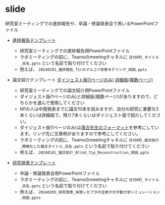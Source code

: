# slide

研究室ミーティングでの進捗報告や、卒論・修論発表会で用いるPowerPointファイル

- [進捗報告テンプレート](進捗報告テンプレート.pptx)
  - 研究室ミーティングでの進捗報告用PowerPointファイル
  - ラボミーティングの前に、Teamsのmeetingチャネルに `日付8桁_タイトル_氏名.pptx` という名前で貼り付けてください
  - 例えば、 `20240101_進捗報告_T1rのマルコフ状態モデリング_岡田.pptx`

- 論文紹介テンプレート [ダイジェスト版(1ページのみ)](論文紹介テンプレート_ダイジェスト版.pptx) [詳細版(複数ページ)](論文紹介テンプレート_詳細版.pptx) 
  - 研究室ミーティングでの論文紹介用PowerPointファイル
  - ダイジェスト版(1ページのみ)と詳細版(複数ページ)がありますので、どちらかを選んで使用してください
  - M1の人は中間発表までに論文10本を読みますが、自分の研究に重要な3本くらいは詳細版で、残り7本くらいはダイジェスト版で紹介してください。
  - ダイジェスト版(1ページのみ)は[落合先生のフォーマット](https://qiita.com/satshout/items/1bf33721e7f227a93e51)を参考にしています。リンク先に文章例がありますので参考にしてください。
  - ラボミーティングの前に、Teamsのmeetingチャネルに `日付8桁_論文紹介_簡略化した論文タイトル_氏名.pptx` という名前で貼り付けてください
  - 例えば、 `20240101_論文紹介_Blind_Tip_Reconstruction_岡田.pptx`

- [研究発表テンプレート](研究発表テンプレート.pptx)
  - 卒論・修論発表会用PowerPointファイル
  - ラボミーティングの前に、Teamsのmeetingチャネルに `日付8桁_タイトル_氏名.pptx` という名前で貼り付けてください
  - 例えば、 `20240205_研究発表_味覚レセプタの全原子分子動力学シミュレーション_岡田.pptx`

